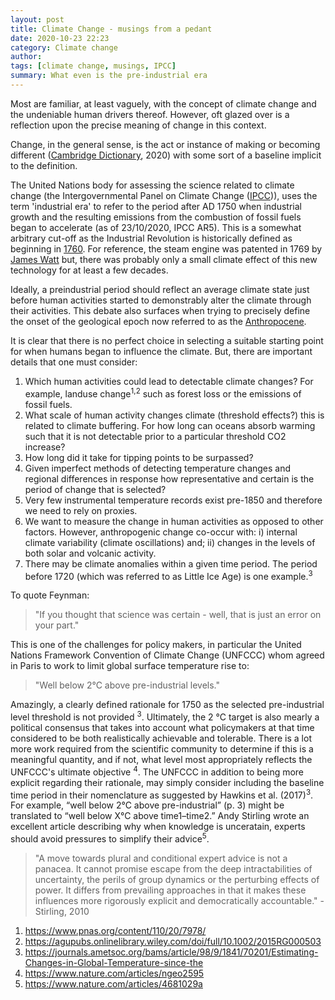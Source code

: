 ```yaml
---
layout: post
title: Climate Change - musings from a pedant 
date: 2020-10-23 22:23
category: Climate change 
author: 
tags: [climate change, musings, IPCC]
summary: What even is the pre-industrial era
---
```


Most are familiar, at least vaguely, with the concept of climate change and the undeniable human drivers thereof. However, oft glazed over is a reflection upon the precise meaning of change in this context.

Change, in the general sense, is the act or instance of making or becoming different ([Cambridge Dictionary](https://dictionary.cambridge.org/dictionary/english/change), 2020) with some sort of a baseline implicit to the definition. 

The United Nations body for assessing the science related to climate change (the Intergovernmental Panel on Climate Change ([IPCC](https://www.ipcc.ch/report/sixth-assessment-report-working-group-i/))), uses the term 'industrial era' to refer to the period after AD 1750 when industrial growth and the resulting emissions from the combustion of fossil fuels began to accelerate (as of 23/10/2020, IPCC AR5). This is a somewhat arbitrary cut-off as the Industrial Revolution is historically defined as beginning in [1760](https://en.wikipedia.org/wiki/Industrial_Revolution). For reference, the steam engine was patented in 1769 by [James Watt](https://britishheritage.com/history/history-british-cotton-industry) but, there was probably only a small climate effect of this new technology for at least a few decades. 

Ideally, a preindustrial period should reflect an average climate state just before human activities started to demonstrably alter the climate through their activities. This debate also surfaces when trying to precisely define the onset of the geological epoch now referred to as the [Anthropocene](https://www.smithsonianmag.com/science-nature/what-is-the-anthropocene-and-are-we-in-it-164801414/). 

It is clear that there is no perfect choice in selecting a suitable starting point for when humans began to influence the climate. But, there are important details that one must consider:

1. Which human activities could lead to detectable climate changes? For example, landuse change<sup>1,2</sup> such as forest loss or the emissions of fossil fuels.
2. What scale of human activity changes climate (threshold effects?) this is related to climate buffering. For how long can oceans absorb warming such that it is not detectable prior to a particular threshold CO2 increase?
4. How long did it take for tipping points to be surpassed?
5. Given imperfect methods of detecting temperature changes and regional differences in response how representative and certain is the period of change that is selected?
6. Very few instrumental temperature records exist pre-1850 and therefore we need to rely on proxies. 
7. We want to measure the change in human activities as opposed to other factors. However, anthropogenic change co-occur with: 
i) internal climate variability (climate oscillations) and;
ii) changes in the levels of both solar and volcanic activity.
8. There may be climate anomalies within a given time period. The period before 1720 (which was referred to as Little Ice Age) is one example.<sup>3</sup> 

To quote Feynman: 

> "If you thought that science was certain - well, that is just an error on your part."

This is one of the challenges for policy makers, in particular the United Nations Framework Convention of Climate Change (UNFCCC) whom agreed in Paris to work to limit global surface temperature rise to:
> "Well below 2°C above pre-industrial levels."

Amazingly, a clearly defined rationale for 1750 as the selected pre-industrial level threshold is not provided <sup>3</sup>. Ultimately, the 2 °C target is also mearly a political consensus that takes into account what policymakers at that time considered to be both realistically achievable and tolerable. There is a lot more work required from the scientific community to determine if this is a meaningful quantity, and if not, what level most appropriately reflects the UNFCCC's ultimate objective <sup>4</sup>.
The UNFCCC in addition to being more explicit regarding their rationale, may simply consider including the baseline time period in their nomenclature as suggested by Hawkins et al. (2017)<sup>3</sup>. For example, “well below 2°C above pre-industrial” (p. 3) might be translated to “well below X°C above time1–time2.” Andy Stirling wrote an excellent article describing why when knowledge is unceratain, experts should avoid pressures to simplify their advice<sup>5</sup>. 

>"A move towards plural and conditional expert advice is not a panacea. It cannot promise escape from the deep intractabilities of uncertainty, the perils of group dynamics or the perturbing effects of power. It differs from prevailing approaches in that it makes these influences more rigorously explicit and democratically accountable." -Stirling, 2010 


1. https://www.pnas.org/content/110/20/7978/
2. https://agupubs.onlinelibrary.wiley.com/doi/full/10.1002/2015RG000503
3. https://journals.ametsoc.org/bams/article/98/9/1841/70201/Estimating-Changes-in-Global-Temperature-since-the
4. https://www.nature.com/articles/ngeo2595
5. https://www.nature.com/articles/4681029a 

